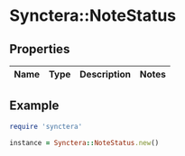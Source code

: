 # Synctera::NoteStatus

## Properties

| Name | Type | Description | Notes |
| ---- | ---- | ----------- | ----- |

## Example

```ruby
require 'synctera'

instance = Synctera::NoteStatus.new()
```

